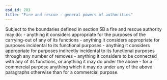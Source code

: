 ```yaml
---
esd_id: 283
title: "Fire and rescue - general powers of authorities"
---
```


Subject to the boundaries defined in section 5B a fire and rescue authority may do:  - anything it considers appropriate for the purposes of the carrying-out of any of its functions  - anything it considers appropriate for purposes incidental to its functional purposes  - anything it considers appropriate for purposes indirectly incidental to its functional purposes through any number of removes  - anything it considers to be connected with any of its functions, or  anything it may do under the above  - for a commercial purpose anything which it may do under any of the above paragraphs otherwise than for a commercial purpose.

